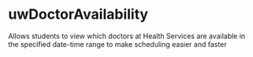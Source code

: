 # uwDoctorAvailability
Allows students to view which doctors at Health Services are available in the specified date-time range to make scheduling easier and faster
